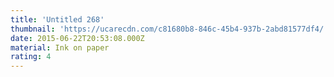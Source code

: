 ```yaml
---
title: 'Untitled 268'
thumbnail: 'https://ucarecdn.com/c81680b8-846c-45b4-937b-2abd81577df4/'
date: 2015-06-22T20:53:08.000Z
material: Ink on paper
rating: 4
---
```

